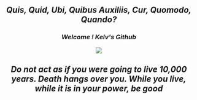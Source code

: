 <h2 align="center"><i>Quis, Quid, Ubi, Quibus Auxiliis, Cur, Quomodo, Quando?</i></h2>

<h3 align="center"><i>Welcome ! Kelv's Github</i></h3>
<p align="center"><img src="https://github-readme-stats.vercel.app/api/top-langs/?username=SophrosyneEunoia&theme=dark&show_icons=true"></img></p>

<h2 align="center"><i>Do not act as if you were going to live 10,000 years. Death hangs over you. While you live, while it is in your power, be good</i></h2>
